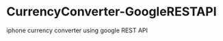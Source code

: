 CurrencyConverter-GoogleRESTAPI
===============================

iphone currency converter using google REST API